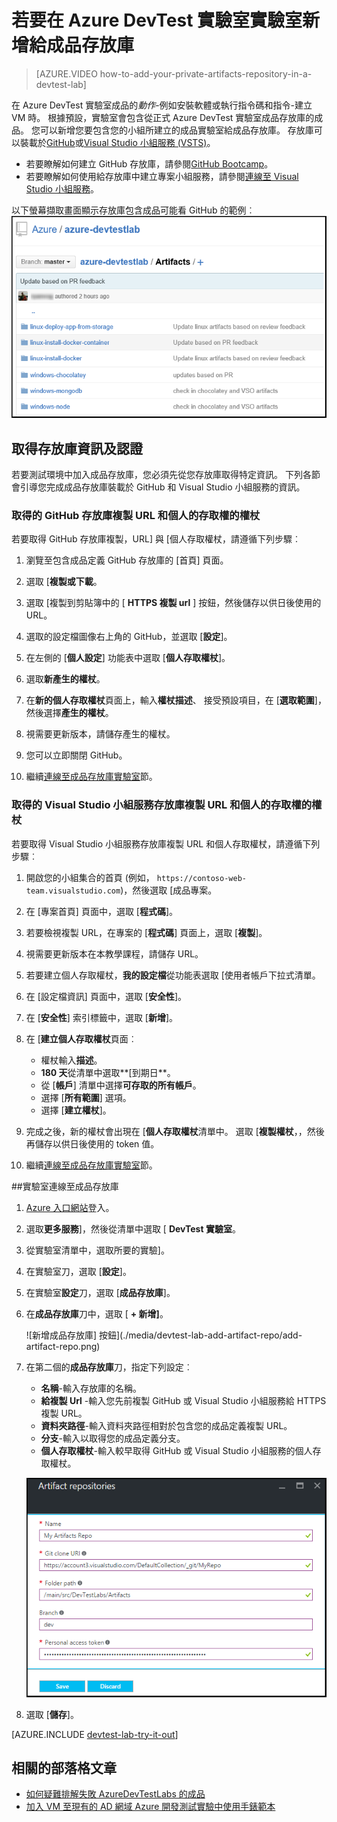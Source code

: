 <properties
    pageTitle="將給成品存放庫新增至在 Azure DevTest 實驗室實驗室 |Microsoft Azure"
    description="Azure DevTest 實驗室中新增自訂的成品來源 GitHub 或 Visual Studio 小組服務給存放庫"
    services="devtest-lab,virtual-machines,visual-studio-online"
    documentationCenter="na"
    authors="tomarcher"
    manager="douge"
    editor=""/>

<tags
    ms.service="devtest-lab"
    ms.workload="na"
    ms.tgt_pltfrm="na"
    ms.devlang="na"
    ms.topic="article"
    ms.date="09/06/2016"
    ms.author="tarcher"/>

# <a name="add-a-git-artifact-repository-to-a-lab-in-azure-devtest-labs"></a>若要在 Azure DevTest 實驗室實驗室新增給成品存放庫

> [AZURE.VIDEO how-to-add-your-private-artifacts-repository-in-a-devtest-lab]

在 Azure DevTest 實驗室成品的*動作*-例如安裝軟體或執行指令碼和指令-建立 VM 時。 根據預設，實驗室會包含從正式 Azure DevTest 實驗室成品存放庫的成品。 您可以新增您要包含您的小組所建立的成品實驗室給成品存放庫。 存放庫可以裝載於[GitHub](https://github.com)或[Visual Studio 小組服務 (VSTS)](https://visualstudio.com)。

- 若要瞭解如何建立 GitHub 存放庫，請參閱[GitHub Bootcamp](https://help.github.com/categories/bootcamp/)。
- 若要瞭解如何使用給存放庫中建立專案小組服務，請參閱[連線至 Visual Studio 小組服務](https://www.visualstudio.com/get-started/setup/connect-to-visual-studio-online)。

以下螢幕擷取畫面顯示存放庫包含成品可能看 GitHub 的範例︰  
![範例 GitHub 成品 repo](./media/devtest-lab-add-artifact-repo/devtestlab-github-artifact-repo-home.png)


## <a name="get-the-repository-information-and-credentials"></a>取得存放庫資訊及認證

若要測試環境中加入成品存放庫，您必須先從您存放庫取得特定資訊。 下列各節會引導您完成成品存放庫裝載於 GitHub 和 Visual Studio 小組服務的資訊。

### <a name="get-the-github-repository-clone-url-and-personal-access-token"></a>取得的 GitHub 存放庫複製 URL 和個人的存取權的權杖

若要取得 GitHub 存放庫複製，URL] 與 [個人存取權杖，請遵循下列步驟︰

1. 瀏覽至包含成品定義 GitHub 存放庫的 [首頁] 頁面。

1. 選取 [**複製或下載**。

1. 選取 [複製到剪貼簿中的 [ **HTTPS 複製 url** ] 按鈕，然後儲存以供日後使用的 URL。

1. 選取的設定檔圖像右上角的 GitHub，並選取 [**設定**]。

1. 在左側的 [**個人設定**] 功能表中選取 [**個人存取權杖**]。

1. 選取**新產生的權杖**。

1. 在**新的個人存取權杖**頁面上，輸入**權杖描述**、 接受預設項目，在 [**選取範圍**]，然後選擇**產生的權杖**。

1. 視需要更新版本，請儲存產生的權杖。

1. 您可以立即關閉 GitHub。   

1. 繼續[連線至成品存放庫實驗室](#connect-your-lab-to-the-artifact-repository)節。

### <a name="get-the-visual-studio-team-services-repository-clone-url-and-personal-access-token"></a>取得的 Visual Studio 小組服務存放庫複製 URL 和個人的存取權的權杖

若要取得 Visual Studio 小組服務存放庫複製 URL 和個人存取權杖，請遵循下列步驟︰

1. 開啟您的小組集合的首頁 (例如， `https://contoso-web-team.visualstudio.com`)，然後選取 [成品專案。

1. 在 [專案首頁] 頁面中，選取 [**程式碼**]。

1. 若要檢視複製 URL，在專案的 [**程式碼**] 頁面上，選取 [**複製**]。

1. 視需要更新版本在本教學課程，請儲存 URL。

1. 若要建立個人存取權杖，**我的設定檔**從功能表選取 [使用者帳戶下拉式清單。

1. 在 [設定檔資訊] 頁面中，選取 [**安全性**]。

1. 在 [**安全性**] 索引標籤中，選取 [**新增**]。

1. 在 [**建立個人存取權杖**頁面︰

    - 權杖輸入**描述**。
    - **180 天**從清單中選取**[到期日**。
    - 從 [**帳戶**] 清單中選擇**可存取的所有帳戶**。
    - 選擇 [**所有範圍**] 選項。
    - 選擇 [**建立權杖**]。

1. 完成之後，新的權杖會出現在 [**個人存取權杖**清單中。 選取 [**複製權杖**，，然後再儲存以供日後使用的 token 值。

1. 繼續[連線至成品存放庫實驗室](#connect-your-lab-to-the-artifact-repository)節。

##<a name="connect-your-lab-to-the-artifact-repository"></a>實驗室連線至成品存放庫

1. [Azure 入口網站](http://go.microsoft.com/fwlink/p/?LinkID=525040)登入。

1. 選取**更多服務**]，然後從清單中選取 [ **DevTest 實驗室**。

1. 從實驗室清單中，選取所要的實驗]。   

1. 在實驗室刀，選取 [**設定**]。

1. 在實驗室**設定**刀，選取 [**成品存放庫**]。

1. 在**成品存放庫**刀中，選取 [ **+ 新增]**。

    ![新增成品存放庫] 按鈕](./media/devtest-lab-add-artifact-repo/add-artifact-repo.png)
 
1. 在第二個的**成品存放庫**刀，指定下列設定︰

    - **名稱**-輸入存放庫的名稱。
    - **給複製 Url** -輸入您先前複製 GitHub 或 Visual Studio 小組服務給 HTTPS 複製 URL。 
    - **資料夾路徑**-輸入資料夾路徑相對於包含您的成品定義複製 URL。
    - **分支**-輸入以取得您的成品定義分支。
    - **個人存取權杖**-輸入較早取得 GitHub 或 Visual Studio 小組服務的個人存取權杖。 
     
    ![成品 repo 刀](./media/devtest-lab-add-artifact-repo/artifact-repo-blade.png)

1. 選取 [**儲存**]。

[AZURE.INCLUDE [devtest-lab-try-it-out](../../includes/devtest-lab-try-it-out.md)]

## <a name="related-blog-posts"></a>相關的部落格文章
- [如何疑難排解失敗 AzureDevTestLabs 的成品](http://www.visualstudiogeeks.com/blog/DevOps/How-to-troubleshoot-failing-artifacts-in-AzureDevTestLabs)
- [加入 VM 至現有的 AD 網域 Azure 開發測試實驗中使用手錶範本](http://www.visualstudiogeeks.com/blog/DevOps/Join-a-VM-to-existing-AD-domain-using-ARM-template-AzureDevTestLabs)
